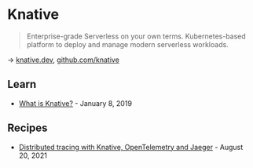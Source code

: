 # Knative

> Enterprise-grade Serverless on your own terms. Kubernetes-based platform to deploy and manage modern serverless workloads.

→ [knative.dev](https://knative.dev), [github.com/knative](https://github.com/knative)

## Learn

* [What is Knative?](https://www.redhat.com/en/topics/microservices/what-is-knative) - January 8, 2019

## Recipes

* [Distributed tracing with Knative, OpenTelemetry and Jaeger](https://knative.dev/blog/2021/08/20/distributed-tracing-with-knative-opentelemetry-and-jaeger/) - August 20, 2021
